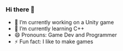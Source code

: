 ### Hi there 👋

- 🔭 I’m currently working on a Unity game
- 🌱 I’m currently learning C++
- 😄 Pronouns: Game Dev and Programmer 
- ⚡ Fun fact: I like to make games
